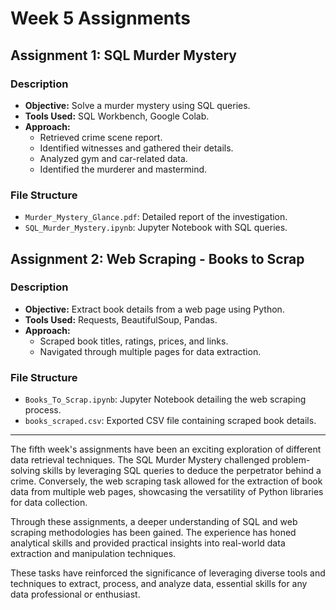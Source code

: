 # Week 5 Assignments

## Assignment 1: SQL Murder Mystery

### Description
- **Objective:** Solve a murder mystery using SQL queries.
- **Tools Used:** SQL Workbench, Google Colab.
- **Approach:** 
  - Retrieved crime scene report.
  - Identified witnesses and gathered their details.
  - Analyzed gym and car-related data.
  - Identified the murderer and mastermind.

### File Structure
- `Murder_Mystery_Glance.pdf`: Detailed report of the investigation.
- `SQL_Murder_Mystery.ipynb`: Jupyter Notebook with SQL queries.

## Assignment 2: Web Scraping - Books to Scrap

### Description
- **Objective:** Extract book details from a web page using Python.
- **Tools Used:** Requests, BeautifulSoup, Pandas.
- **Approach:**
  - Scraped book titles, ratings, prices, and links.
  - Navigated through multiple pages for data extraction.

### File Structure
- `Books_To_Scrap.ipynb`: Jupyter Notebook detailing the web scraping process.
- `books_scraped.csv`: Exported CSV file containing scraped book details.

---

The fifth week's assignments have been an exciting exploration of different data retrieval techniques. The SQL Murder Mystery challenged problem-solving skills by leveraging SQL queries to deduce the perpetrator behind a crime. Conversely, the web scraping task allowed for the extraction of book data from multiple web pages, showcasing the versatility of Python libraries for data collection.

Through these assignments, a deeper understanding of SQL and web scraping methodologies has been gained. The experience has honed analytical skills and provided practical insights into real-world data extraction and manipulation techniques.

These tasks have reinforced the significance of leveraging diverse tools and techniques to extract, process, and analyze data, essential skills for any data professional or enthusiast.
